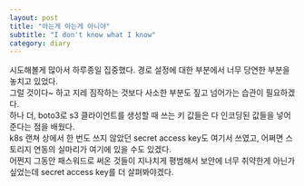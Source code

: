 ```yaml
---
layout: post
title: "아는게 아는게 아니야"
subtitle: "I don't know what I know"
category: diary
---
```


시도해볼게 많아서 하루종일 집중했다. 경로 설정에 대한 부분에서 너무 당연한 부분을 놓치고 있었다.<br>
그럴 것이다~ 하고 지레 짐작하는 것보다 사소한 부분도 짚고 넘어가는 습관이 필요하겠다.<br>
하나 더, boto3로 s3 클라이언트를 생성할 때 쓰는 키 값들은 다 인코딩된 값들을 넣어준다는 점을 배웠다.<br>
k8s 랜쳐 상에서 한 번도 쓰지 않았던 secret access key도 여기서 쓰였고, 어쩌면 스토리지 연동의 실마리가 여기에 있을 수도 있겠다.<br>
어쩐지 그동안 패스워드로 써온 것들이 지나치게 평범해서 보안에 너무 취약한게 아닌가 싶었는데 secret access key를 더 살펴봐야겠다.
